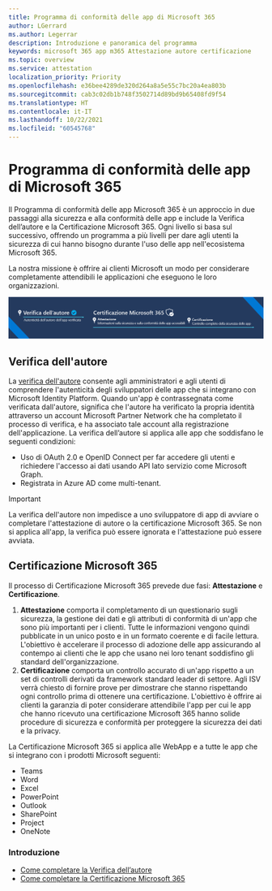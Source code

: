 ```yaml
---
title: Programma di conformità delle app di Microsoft 365
author: LGerrard
ms.author: Legerrar
description: Introduzione e panoramica del programma
keywords: microsoft 365 app m365 Attestazione autore certificazione
ms.topic: overview
ms.service: attestation
localization_priority: Priority
ms.openlocfilehash: e36bee4289de320d264a8a5e55c7bc20a4ea803b
ms.sourcegitcommit: cab3c02db1b748f3502714d89bd9b65408fd9f54
ms.translationtype: HT
ms.contentlocale: it-IT
ms.lasthandoff: 10/22/2021
ms.locfileid: "60545768"
---
```

# <a name="microsoft-365-app-compliance-program"></a>Programma di conformità delle app di Microsoft 365

Il Programma di conformità delle app Microsoft 365 è un approccio in due passaggi alla sicurezza e alla conformità delle app e include la Verifica dell’autore e la Certificazione Microsoft 365. Ogni livello si basa sul successivo, offrendo un programma a più livelli per dare agli utenti la sicurezza di cui hanno bisogno durante l'uso delle app nell'ecosistema Microsoft 365.  

La nostra missione è offrire ai clienti Microsoft un modo per considerare completamente attendibili le applicazioni che eseguono le loro organizzazioni.

![Approccio Livello 2 alla conformità delle app](media/Microsoft365AppComplianceBanner.png)

## <a name="publisher-verification"></a>Verifica dell'autore

La [verifica dell'autore](https://docs.microsoft.com/azure/active-directory/develop/publisher-verification-overview) consente agli amministratori e agli utenti di comprendere l'autenticità degli sviluppatori delle app che si integrano con Microsoft Identity Platform. Quando un'app è contrassegnata come verificata dall'autore, significa che l'autore ha verificato la propria identità attraverso un account Microsoft Partner Network che ha completato il processo di verifica, e ha associato tale account alla registrazione dell'applicazione.
La verifica dell’autore si applica alle app che soddisfano le seguenti condizioni:  
- Uso di OAuth 2.0 e OpenID Connect per far accedere gli utenti e richiedere l'accesso ai dati usando API lato servizio come Microsoft Graph. 
- Registrata in Azure AD come multi-tenant.  

> [!IMPORTANT]
> La verifica dell'autore non impedisce a uno sviluppatore di app di avviare o completare l'attestazione di autore o la certificazione Microsoft 365. Se non si applica all'app, la verifica può essere ignorata e l'attestazione può essere avviata.

## <a name="microsoft-365-certification"></a>Certificazione Microsoft 365
Il processo di Certificazione Microsoft 365 prevede due fasi: **Attestazione** e **Certificazione**.
1.  **Attestazione** comporta il completamento di un questionario sugli sicurezza, la gestione dei dati e gli attributi di conformità di un'app che sono più importanti per i clienti. Tutte le informazioni vengono quindi pubblicate in un unico posto e in un formato coerente e di facile lettura. L'obiettivo è accelerare il processo di adozione delle app assicurando al contempo ai clienti che le app che usano nei loro tenant soddisfino gli standard dell'organizzazione.
1.  **Certificazione** comporta un controllo accurato di un'app rispetto a un set di controlli derivati da framework standard leader di settore. Agli ISV verrà chiesto di fornire prove per dimostrare che stanno rispettando ogni controllo prima di ottenere una certificazione. L'obiettivo è offrire ai clienti la garanzia di poter considerare attendibile l'app per cui le app che hanno ricevuto una certificazione Microsoft 365 hanno solide procedure di sicurezza e conformità per proteggere la sicurezza dei dati e la privacy.


La Certificazione Microsoft 365 si applica alle WebApp e a tutte le app che si integrano con i prodotti Microsoft seguenti:
-   Teams
-   Word
-   Excel
-   PowerPoint 
-   Outlook
- SharePoint
- Project
- OneNote

### <a name="get-started"></a>Introduzione
- [Come completare la Verifica dell’autore](https://docs.microsoft.com/en-us/azure/active-directory/develop/mark-app-as-publisher-verified)
- [Come completare la Certificazione Microsoft 365](https://docs.microsoft.com/en-us/microsoft-365-app-certification/docs/certification)

